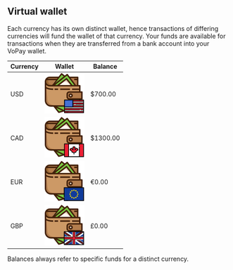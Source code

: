 ## Virtual wallet

Each currency has its own distinct wallet, hence transactions of differing currencies will fund the wallet of that currency. Your funds are available for transactions when they are transferred from a bank account into your VoPay wallet.

| Currency | Wallet | Balance |
| --- | --- | --- |
| USD | ![A visual representation of the wallet for U.S. dollars](slate/img/usd_wallet.svg) | $700.00 |
| CAD | ![A visual representation of the wallet for Canadian dollars](slate/img/cad_wallet.svg) | $1300.00 |
| EUR | ![A visual representation of the wallet for Euros](slate/img/eur_wallet.svg) | €0.00 |
| GBP | ![A visual representation of the wallet for British pound sterling](slate/img/gbp_wallet.svg) | £0.00 |

<aside class="caution">
Balances always refer to specific funds for a distinct currency.
</aside>

<script defer type="text/javascript">
    document.querySelector("div.content > table:nth-child(6) > tbody > tr:nth-child(3) > td:nth-child(3)").innerText = `€${Math.floor( Math.random()*1000)}.00`;
    document.querySelector("div.content > table:nth-child(6) > tbody > tr:nth-child(4) > td:nth-child(3)").innerText = `£${Math.floor( Math.random()*1000)}.00`;
</script>
